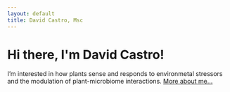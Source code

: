```yaml
---
layout: default
title: David Castro, Msc
---
```

<div class="blurb">
	<h1>Hi there, I'm David Castro!</h1>
	<p>I’m interested in how plants sense and responds to environmetal stressors and the modulation of plant-microbiome interactions. <a href="/about">More about me...</a></p>
</div><!-- /.blurb -->
